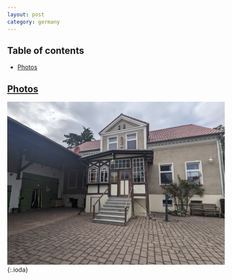 ```yaml
---
layout: post
category: germany
---
```



## Table of contents

- [Photos](#photos)


## [Photos](#photos)

![theme logo](pictures/181.jpg){:.ioda}





















